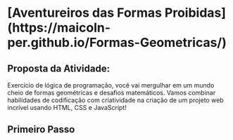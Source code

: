 <h1>[Aventureiros das Formas Proibidas](https://maicoln-per.github.io/Formas-Geometricas/)</h1>
<h2>Proposta da Atividade:</h2>

<p>Exercício de lógica de programação, você vai mergulhar em um mundo cheio de formas geométricas e desafios matemáticos. Vamos combinar habilidades de codificação com criatividade na criação de um projeto web incrível usando HTML, CSS e JavaScript!
</p>

<h2 text-align="center">Primeiro Passo</h2>
